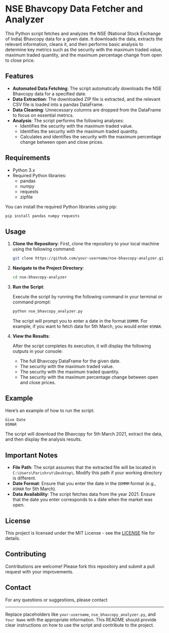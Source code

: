 # NSE Bhavcopy Data Fetcher and Analyzer

This Python script fetches and analyzes the NSE (National Stock Exchange of India) Bhavcopy data for a given date. It downloads the data, extracts the relevant information, cleans it, and then performs basic analysis to determine key metrics such as the security with the maximum traded value, maximum traded quantity, and the maximum percentage change from open to close price.

## Features

- **Automated Data Fetching**: The script automatically downloads the NSE Bhavcopy data for a specified date.
- **Data Extraction**: The downloaded ZIP file is extracted, and the relevant CSV file is loaded into a pandas DataFrame.
- **Data Cleaning**: Unnecessary columns are dropped from the DataFrame to focus on essential metrics.
- **Analysis**: The script performs the following analyses:
  - Identifies the security with the maximum traded value.
  - Identifies the security with the maximum traded quantity.
  - Calculates and identifies the security with the maximum percentage change between open and close prices.

## Requirements

- Python 3.x
- Required Python libraries:
  - pandas
  - numpy
  - requests
  - zipfile

You can install the required Python libraries using pip:

```bash
pip install pandas numpy requests
```

## Usage

1. **Clone the Repository**: First, clone the repository to your local machine using the following command:

   ```bash
   git clone https://github.com/your-username/nse-bhavcopy-analyzer.git
   ```

2. **Navigate to the Project Directory**:

   ```bash
   cd nse-bhavcopy-analyzer
   ```

3. **Run the Script**:

   Execute the script by running the following command in your terminal or command prompt:

   ```bash
   python nse_bhavcopy_analyzer.py
   ```

   The script will prompt you to enter a date in the format `DDMMM`. For example, if you want to fetch data for 5th March, you would enter `05MAR`.

4. **View the Results**:

   After the script completes its execution, it will display the following outputs in your console:
   - The full Bhavcopy DataFrame for the given date.
   - The security with the maximum traded value.
   - The security with the maximum traded quantity.
   - The security with the maximum percentage change between open and close prices.

## Example

Here’s an example of how to run the script:

```bash
Give Date 
05MAR
```

The script will download the Bhavcopy for 5th March 2021, extract the data, and then display the analysis results.

## Important Notes

- **File Path**: The script assumes that the extracted file will be located in `C:\Users\Parishrut\Desktop\`. Modify this path if your working directory is different.
- **Date Format**: Ensure that you enter the date in the `DDMMM` format (e.g., `05MAR` for 5th March).
- **Data Availability**: The script fetches data from the year 2021. Ensure that the date you enter corresponds to a date when the market was open.

## License

This project is licensed under the MIT License - see the [LICENSE](LICENSE) file for details.

## Contributing

Contributions are welcome! Please fork this repository and submit a pull request with your improvements.

## Contact

For any questions or suggestions, please contact 

---

Replace placeholders like `your-username`, `nse_bhavcopy_analyzer.py`, and `Your Name` with the appropriate information. This README should provide clear instructions on how to use the script and contribute to the project.
